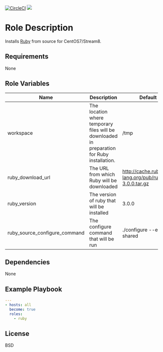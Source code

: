 [![CircleCI](https://circleci.com/gh/ansible-roles-mamono210/ruby/tree/main.svg?style=svg)](https://circleci.com/gh/ansible-roles-mamono210/ruby/tree/main)
[![](https://github.com/ansible-roles-matsumura/ruby/workflows/build/badge.svg)](https://github.com/ansible-roles-matsumura/ruby/actions?query=workflow%3Abuild)

Role Description
=========

Installs [Ruby](https://www.ruby-lang.org) from source for CentOS7/Stream8.

Requirements
------------

None

Role Variables
--------------

| Name | Description | Default value |
|------|------|-------|
| workspace | The location where temporary files will be downloaded in preparation for Ruby installation. | /tmp |
| ruby_download_url | The URL from which Ruby will be downloaded | http://cache.ruby-lang.org/pub/ruby/3.0/ruby-3.0.0.tar.gz | |
| ruby_version | The version of ruby that will be installed | 3.0.0 |
| ruby_source_configure_command | The configure command that will be run | ./configure --enable-shared |

Dependencies
------------

None

Example Playbook
----------------

```YAML
---
- hosts: all
  become: true
  roles:
    - ruby
```

License
-------

BSD
